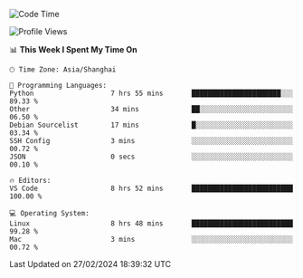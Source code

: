 <!--START_SECTION:waka-->
![Code Time](http://img.shields.io/badge/Code%20Time-357%20hrs%207%20mins-blue)

![Profile Views](http://img.shields.io/badge/Profile%20Views-7-blue)

📊 **This Week I Spent My Time On** 

```text
🕑︎ Time Zone: Asia/Shanghai

💬 Programming Languages: 
Python                   7 hrs 55 mins       ██████████████████████░░░   89.33 % 
Other                    34 mins             ██░░░░░░░░░░░░░░░░░░░░░░░   06.50 % 
Debian Sourcelist        17 mins             █░░░░░░░░░░░░░░░░░░░░░░░░   03.34 % 
SSH Config               3 mins              ░░░░░░░░░░░░░░░░░░░░░░░░░   00.72 % 
JSON                     0 secs              ░░░░░░░░░░░░░░░░░░░░░░░░░   00.10 % 

🔥 Editors: 
VS Code                  8 hrs 52 mins       █████████████████████████   100.00 % 

💻 Operating System: 
Linux                    8 hrs 48 mins       █████████████████████████   99.28 % 
Mac                      3 mins              ░░░░░░░░░░░░░░░░░░░░░░░░░   00.72 % 
```


 Last Updated on 27/02/2024 18:39:32 UTC
<!--END_SECTION:waka-->
